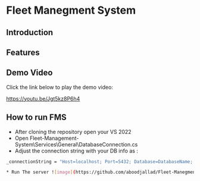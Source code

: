 # Fleet Manegment System

## Introduction


## Features

## Demo Video

Click the link below to play the demo video:

https://youtu.be/Jgt5kz8P6h4

## How to run FMS

* After cloning the repository open your VS 2022 
* Open Fleet-Management-System\Services\General\DatabaseConnection.cs
* Adjust the connection string with your DB info as :

```bash
_connectionString = "Host=localhost; Port=5432; Database=DatabaseName; Username=UrUsername; Password=UrPassword";

* Run The server ![image](https://github.com/aboodjallad/Fleet-Manegment-System/assets/67801795/89336937-6f04-4827-946a-6fed49b85013)


